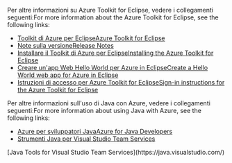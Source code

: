 <span data-ttu-id="4c7e0-101">Per altre informazioni su Azure Toolkit for Eclipse, vedere i collegamenti seguenti:</span><span class="sxs-lookup"><span data-stu-id="4c7e0-101">For more information about the Azure Toolkit for Eclipse, see the following links:</span></span> 

* [<span data-ttu-id="4c7e0-102">Toolkit di Azure per Eclipse</span><span class="sxs-lookup"><span data-stu-id="4c7e0-102">Azure Toolkit for Eclipse</span></span>](../eclipse/azure-toolkit-for-eclipse.md) 
* [<span data-ttu-id="4c7e0-103">Note sulla versione</span><span class="sxs-lookup"><span data-stu-id="4c7e0-103">Release Notes</span></span>](https://github.com/Microsoft/azure-tools-for-java/releases) 
* [<span data-ttu-id="4c7e0-104">Installare il Toolkit di Azure per Eclipse</span><span class="sxs-lookup"><span data-stu-id="4c7e0-104">Installing the Azure Toolkit for Eclipse</span></span>](../eclipse/azure-toolkit-for-eclipse-installation.md) 
* [<span data-ttu-id="4c7e0-105">Creare un'app Web Hello World per Azure in Eclipse</span><span class="sxs-lookup"><span data-stu-id="4c7e0-105">Create a Hello World web app for Azure in Eclipse</span></span>](../eclipse/azure-toolkit-for-eclipse-create-hello-world-web-app.md) 
* [<span data-ttu-id="4c7e0-106">Istruzioni di accesso per Azure Toolkit for Eclipse</span><span class="sxs-lookup"><span data-stu-id="4c7e0-106">Sign-in instructions for the Azure Toolkit for Eclipse</span></span>](../eclipse/azure-toolkit-for-eclipse-sign-in-instructions.md) 

<span data-ttu-id="4c7e0-107">Per altre informazioni sull'uso di Java con Azure, vedere i collegamenti seguenti:</span><span class="sxs-lookup"><span data-stu-id="4c7e0-107">For more information about using Java with Azure, see the following links:</span></span> 

* [<span data-ttu-id="4c7e0-108">Azure per sviluppatori Java</span><span class="sxs-lookup"><span data-stu-id="4c7e0-108">Azure for Java Developers</span></span>](https://docs.microsoft.com/java/azure/) 
* <span data-ttu-id="4c7e0-109">[Strumenti Java per Visual Studio Team Services](https://java.visualstudio.com/) 
<!-- TODO: Add URLs for Java in VSCode here --></span><span class="sxs-lookup"><span data-stu-id="4c7e0-109">[Java Tools for Visual Studio Team Services](https://java.visualstudio.com/) 
<!-- TODO: Add URLs for Java in VSCode here --></span></span> 

